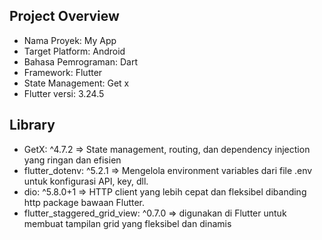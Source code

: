 ## Project Overview

- Nama Proyek: My App
- Target Platform: Android
- Bahasa Pemrograman: Dart
- Framework: Flutter
- State Management: Get x
- Flutter versi: 3.24.5

## Library

- GetX: ^4.7.2 => State management, routing, dan dependency injection yang ringan dan efisien
- flutter_dotenv: ^5.2.1 => Mengelola environment variables dari file .env untuk konfigurasi API, key, dll.
- dio: ^5.8.0+1 => HTTP client yang lebih cepat dan fleksibel dibanding http package bawaan Flutter.
- flutter_staggered_grid_view: ^0.7.0 => digunakan di Flutter untuk membuat tampilan grid yang fleksibel dan dinamis
